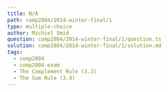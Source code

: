 ```yaml
---
title: N/A
path: comp2804/2014-winter-final/1
type: multiple-choice
author: Michiel Smid
question: comp2804/2014-winter-final/1/question.ts
solution: comp2804/2014-winter-final/1/solution.md
tags:
  - comp2804
  - comp2804-exam
  - The Complement Rule (3.3)
  - The Sum Rule (3.4)
---
```

